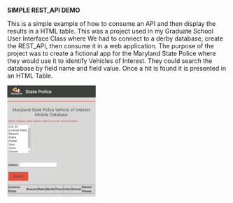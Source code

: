<b>SIMPLE REST_API DEMO</b>

This is a simple example of how to consume an API and then display the results in a HTML table. This was a project used in 
my Graduate School User Interface Class where We had to connect to a derby database, create the REST_API, then consume it in a web application.
The purpose of the project was to create a fictional app for the Maryland State Police where they would use it to identify 
Vehicles of Interest. They could search the database by field name and field value. Once a hit is found it is presented in an HTML Table. 


<img src="https://github.com/JayBee6814/REST_API_Demo/blob/main/README/UI1.png" alt="drawing" width="40%"/>
